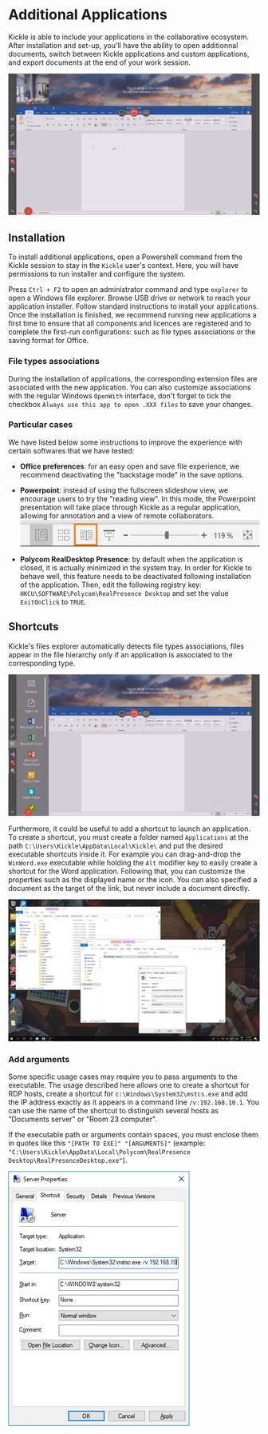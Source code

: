 <!--
    Page : Features/Applications
    Author : Jérémie Gilliot
    Latest Update : 11/06/2018
    Confidential : No
	Partner : No
	Public : Yes
    Version : 1.0
-->

# Additional Applications

Kickle is able to include your applications in the collaborative ecosystem. After installation and set-up, you'll have the ability to open additionnal documents, switch between Kickle applications and custom applications, and export documents at the end of your work session.

![Wrapped](../img/app_word.png)

## Installation
To install additional applications, open a Powershell command from the Kickle session to stay in the `Kickle` user's context. Here, you will have permissions to run installer and configure the system.

Press `Ctrl + F2` to open an administrator command and type `explorer` to open a Windows file explorer. Browse USB drive or network to reach your application installer. Follow standard instructions to install your applications. Once the installation is finished, we recommend running new applications a first time to ensure that all components and licences are registered and to complete the first-run configurations: such as file types associations or the saving format for Office.

### File types associations
During the installation of applications, the corresponding extension files are associated with the new application. You can also customize associations with the regular Windows `OpenWith` interface, don't forget to tick the checkbox `Always use this app to open .XXX files` to save your changes.

### Particular cases
We have listed below some instructions to improve the experience with certain softwares that we have tested:

* __Office preferences__: for an easy open and save file experience, we recommend deactivating the "backstage mode" in the save options.
<!-- TODO force kickle explorer handling in all cases -->

* __Powerpoint__: instead of using the fullscreen slideshow view, we encourage users to try the "reading view". In this mode, the Powerpoint presentation will take place through Kickle as a regular application, allowing for annotation and a view of remote collaborators. 
![Reading-view](../img/app_readingview.png)

* __Polycom RealDesktop Presence__: by default when the application is closed, it is actually minimized in the system tray. In order for Kickle to behave well, this feature needs to be deactivated following installation of the application. Then, edit the following registry key: `HKCU\SOFTWARE\Polycom\RealPresence Desktop` and set the value `ExitOnClick` to `TRUE`.
<!-- `HKLM\SOFTWARE\Wow6432Node\Polycom\RealPresence\Desktop` S-1-5-21-XXXX-500 -->

## Shortcuts
Kickle's files explorer automatically detects file types associations, files appear in the file hierarchy only if an application is associated to the corresponding type.

![Voila](../img/app_shortcuts.png)

Furthermore, it could be useful to add a shortcut to launch an application. To create a shortcut, you must create a folder named `Applications` at the path `C:\Users\Kickle\AppData\Local\Kickle\` and put the desired executable shortcuts inside it. For example you can drag-and-drop the `WinWord.exe` executable while holding the `Alt` modifier key to easily create a shortcut for the Word application. Following that, you can customize the properties such as the displayed name or the icon. You can also specified a document as the target of the link, but never include a document directly.

![Shortcut-creation](../img/app_shortcuts_creation.png)

### Add arguments

Some specific usage cases may require you to pass arguments to the executable. The usage described here allows one to create a shortcut for RDP hosts, create a shortcut for `c:\Windows\System32\mstcs.exe` and add the IP address exactly as it appears in a command line `/v:192.168.10.1`. You can use the name of the shortcut to distinguish several hosts as "Documents server" or "Room 23 computer".

If the executable path or arguments contain spaces, you must enclose them in quotes like this `"[PATH TO EXE]" "[ARGUMENTS]"` (example: `"C:\Users\Kickle\AppData\Local\Polycom\RealPresence Desktop\RealPresenceDesktop.exe"`).

![Shortcut-mstsc](../img/app_mstsc.png)
